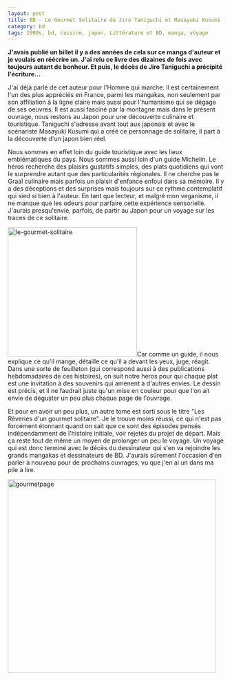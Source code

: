 ```yaml
---
layout: post
title: BD - Le Gourmet Solitaire de Jiro Taniguchi et Masayuki Kusumi (1997)
category: bd
tags: 1990s, bd, cuisine, japon, Littérature et BD, manga, voyage
---
```

**J'avais publié un billet il y a des années de cela sur ce manga d'auteur et je voulais en réécrire un. J'ai relu ce livre des dizaines de fois avec toujours autant de bonheur. Et puis, le décès de Jiro Taniguchi a précipité l'écriture...**

J'ai déjà parlé de cet auteur pour l'Homme qui marche. Il est certainement l'un des plus appréciés en France, parmi les mangakas, non seulement par son affiliation à la ligne claire mais aussi pour l'humanisme qui se dégage de ses oeuvres. Il est aussi fasciné par la montagne mais dans le présent ouvrage, nous restons au Japon pour une découverte culinaire et touristique. Taniguchi s'adresse avant tout aux japonais et avec le scénariste Masayuki Kusumi qui a créé ce personnage de solitaire, il part à la découverte d'un japon bien réel.

Nous sommes en effet loin du guide touristique avec les lieux emblématiques du pays. Nous sommes aussi loin d'un guide Michelin. Le héros recherche des plaisirs gustatifs simples, des plats quotidiens qui vont le surprendre autant que des particularités régionales. Il ne cherche pas le Graal culinaire mais parfois un plaisir d'enfance enfoui dans sa mémoire. Il y a des déceptions et des surprises mais toujours sur ce rythme contemplatif qui sied si bien à l'auteur. En tant que lecteur, et malgré mon veganisme, il ne manque que les odeurs pour parfaire cette expérience sensorielle. J'aurais presqu'envie, parfois, de partir au Japon pour un voyage sur les traces de ce solitaire.

<img class="alignleft size-medium wp-image-8894" src="https://cheziceman.files.wordpress.com/2017/02/le-gourmet-solitaire.jpg?w=300" alt="le-gourmet-solitaire" width="300" height="300">Car comme un guide, il nous explique ce qu'il mange, détaille ce qu'il a devant les yeux, juge, réagit. Dans une sorte de feuilleton (qui correspond aussi à des publications hebdomadaires de ces histoires), on suit notre héros pour qui chaque plat est une invitation à des souvenirs qui amènent à d'autres envies. Le dessin est précis, et il ne faudrait juste qu'un mise en couleur pour que l'on ait envie de déguster un peu plus chaque page de l'ouvrage.

Et pour en avoir un peu plus, un autre tome est sorti sous le titre "Les Rêveries d'un gourmet solitaire". Je le trouve moins réussi, ce qui n'est pas forcément étonnant quand on sait que ce sont des épisodes pensés indépendamment de l'histoire initiale, voir rejetés du projet de départ. Mais ça reste tout de même un moyen de prolonger un peu le voyage. Un voyage qui est donc terminé avec le décès du dessinateur qui s'en va rejoindre les grands mangakas et dessinateurs de BD. J'aurais sûrement l'occasion d'en parler à nouveau pour de prochains ouvrages, vu que j'en ai un dans ma pile à lire.

<img class="alignleft wp-image-8897 size-full" src="https://cheziceman.files.wordpress.com/2017/02/gourmetpage.jpg" alt="gourmetpage" width="482" height="450">

